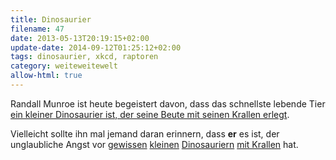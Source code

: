 ```yaml
---
title: Dinosaurier
filename: 47
date: 2013-05-13T20:19:15+02:00
update-date: 2014-09-12T01:25:12+02:00
tags: dinosaurier, xkcd, raptoren
category: weiteweitewelt
allow-html: true
---
```


<p>Randall Munroe ist heute begeistert davon, dass das schnellste lebende Tier <a href="http://www.xkcd.com/1211/"> ein kleiner Dinosaurier ist, der seine Beute mit seinen Krallen erlegt</a>.</p>

<p>Vielleicht sollte ihn mal jemand daran erinnern, dass <strong>er</strong> es ist, der unglaubliche Angst vor <a href="http://xkcd.com/135/">gewissen</a> <a href="http://xkcd.com/292/">kleinen</a> <a href="http://xkcd.com/87/">Dinosauriern</a> <a href="http://xkcd.com/522/">mit Krallen</a> hat.</p>


